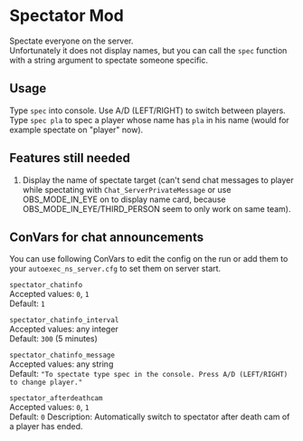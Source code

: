 # Spectator Mod
Spectate everyone on the server.  
Unfortunately it does not display names, but you can call the `spec` function with a string argument to spectate someone specific.

## Usage
Type `spec` into console. Use A/D (LEFT/RIGHT) to switch between players.  
Type `spec pla` to spec a player whose name has `pla` in his name (would for example spectate on "player" now).

## Features still needed
1) Display the name of spectate target (can't send chat messages to player while spectating with `Chat_ServerPrivateMessage` or use OBS_MODE_IN_EYE on to display name card, because OBS_MODE_IN_EYE/THIRD_PERSON seem to only work on same team).

## ConVars for chat announcements
You can use following ConVars to edit the config on the run or add them to your `autoexec_ns_server.cfg` to set them on server start.

`spectator_chatinfo`  
Accepted values: `0`, `1`  
Default: `1`

`spectator_chatinfo_interval`  
Accepted values: any integer  
Default: `300` (5 minutes)

`spectator_chatinfo_message`  
Accepted values: any string  
Default: `"To spectate type spec in the console. Press A/D (LEFT/RIGHT) to change player."`

`spectator_afterdeathcam`  
Accepted values: `0`, `1`  
Default: `0`
Description: Automatically switch to spectator after death cam of a player has ended.